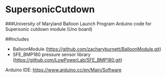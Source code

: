 # SupersonicCutdown
###University of Maryland Balloon Launch Program
Arduino code for Supersonic cutdown module (Uno board)

##Includes
- BalloonModule (https://github.com/zacharyburnett/BalloonModule.git)
- SFE_BMP180 pressure sensor library (https://github.com/LowPowerLab/SFE_BMP180.git)

Arduino IDE: https://www.arduino.cc/en/Main/Software